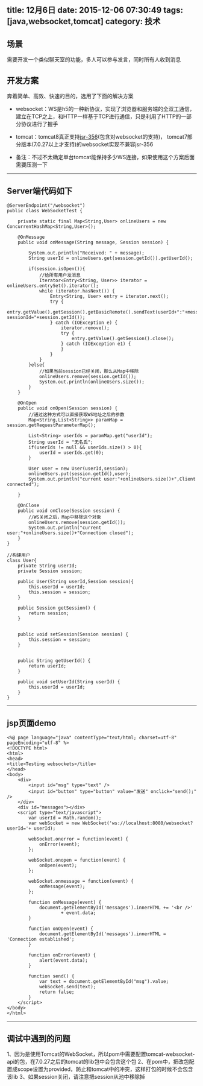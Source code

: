 title: 12月6日
date: 2015-12-06 07:30:49
tags: [java,websocket,tomcat]
category: 技术
---

## 场景
需要开发一个类似聊天室的功能，多人可以参与发言，同时所有人收到消息

## 开发方案
奔着简单、高效、快速的目的，选用了下面的解决方案
- websocket：WS是h5的一种新协议，实现了浏览器和服务端的全双工通信，建立在TCP之上，和HTTP一样基于TCP进行通信，只是利用了HTTP的一部分协议进行了握手
- tomcat：tomcat8真正支持[jsr-356](http://wiki.jikexueyuan.com/project/tomcat/web-socket.html)(包含对websocket的支持)， tomcat7部分版本(7.0.27以上才支持)的websocket实现不兼容jsr-356

- 备注：不过不太确定单台tomcat能保持多少WS连接，如果使用这个方案后面需要压测一下

-------------------


<!--more-->

## Server端代码如下

	@ServerEndpoint("/websocket")
	public class WebSocketTest {
		
		private static final Map<String,User> onlineUsers = new ConcurrentHashMap<String,User>();

		@OnMessage
		public void onMessage(String message, Session session) {
			
			System.out.println("Received: " + message);
			String userId = onlineUsers.get(session.getId()).getUserId();

			if(session.isOpen()){
				//给所有用户发消息
				Iterator<Entry<String, User>> iterator = onlineUsers.entrySet().iterator();
				while (iterator.hasNext()) {
					Entry<String, User> entry = iterator.next();
					try {
						entry.getValue().getSession().getBasicRemote().sendText(userId+":"+message+",and sessionId="+session.getId());
					} catch (IOException e) {
						iterator.remove();
						try {
							entry.getValue().getSession().close();
						} catch (IOException e1) {
						}
					}
				}
			}else{
				//如果当前session已经关闭，那么从Map中移除
				onlineUsers.remove(session.getId());
				System.out.println(onlineUsers.size());
			}
		}

		@OnOpen
		public void onOpen(Session session) {
			//通过这种方式可以直接获取WS地址之后的参数
			Map<String,List<String>> paramMap = session.getRequestParameterMap();
			
	        List<String> userIds = paramMap.get("userId");
			String userId = "无名氏";
	        if(userIds != null && userIds.size() > 0){
	        	userId = userIds.get(0);
	        }
			
	        User user = new User(userId,session);
			onlineUsers.put(session.getId(),user);
			System.out.println("current user:"+onlineUsers.size()+",Client connected");
			
		}

		@OnClose
		public void onClose(Session session) {
			//WS关闭之后，Map中移除这个对象
			onlineUsers.remove(session.getId());
			System.out.println("current user:"+onlineUsers.size()+"Connection closed");
		}
	}

	//构建用户
	class User{
		private String userId;
		private Session session;
		
		public User(String userId,Session session){
			this.userId = userId;
			this.session = session;
		}

		public Session getSession() {
			return session;
		}


		public void setSession(Session session) {
			this.session = session;
		}


		public String getUserId() {
			return userId;
		}

		public void setUserId(String userId) {
			this.userId = userId;
		}
	}

-------------------------

## jsp页面demo

	<%@ page language="java" contentType="text/html; charset=utf-8" pageEncoding="utf-8" %>
	<!DOCTYPE html>
	<html>
	<head>
	<title>Testing websockets</title>
	</head>
	<body>
		<div>
			<input id="msg" type="text" />
			<input id="button" type="button" value="发送" onclick="send();" />
		</div>
		<div id="messages"></div>
		<script type="text/javascript">
			var userId = Math.random();
			var webSocket = new WebSocket('ws://localhost:8080/websocket?userId='+ userId);

			webSocket.onerror = function(event) {
				onError(event);
			};

			webSocket.onopen = function(event) {
				onOpen(event);
			};

			webSocket.onmessage = function(event) {
				onMessage(event);
			};

			function onMessage(event) {
				document.getElementById('messages').innerHTML += '<br />'
						+ event.data;
			}

			function onOpen(event) {
				document.getElementById('messages').innerHTML = 'Connection established';
			}

			function onError(event) {
				alert(event.data);
			}

			function send() {
				var text = document.getElementById("msg").value;
				webSocket.send(text);
				return false;
			}
		</script>
	</body>
	</html>

-------------------------
## 调试中遇到的问题
1、因为是使用Tomcat的WebSocket，所以pom中需要配置tomcat-websocket-api的包，在7.0.27之后的tomcat的lib包中会包含这个包
2、在pom中，把改包配置成scope设置为provided，防止和tomcat中的冲突，这样打包的时候不会包含该lib
3、如果session关闭，请注意把session从池中移除掉










